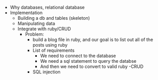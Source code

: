 - Why databases, relational database
- Implementation
  - Building a db and tables (skeleton)
  - Manipulating data
  - Integrate with ruby/CRUD
    - Problem: 
        - build a blog file in ruby, and our goal is to list out all of the posts using ruby
        - List of requirements
          - We need to connect to the database
          - We need a sql statement to query the databse
          - And then we need to convert to valid ruby
    -CRUD
      - SQL injection 




      
